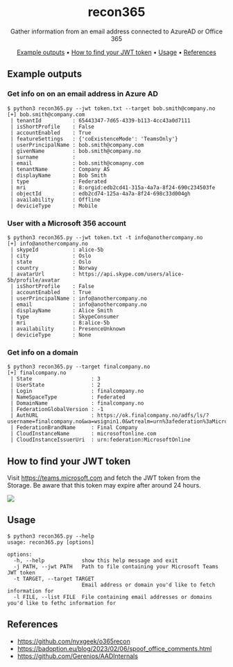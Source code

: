 <h1 align="center">recon365</h1>
<p align="center">Gather information from an email address connected to AzureAD or Office 365</p>
<p align="center">
  <a href="#example-outputs">Example outputs</a> •
  <a href="#how-to-find-your-jwt-token">How to find your JWT token</a> •
  <a href="#usage">Usage</a> •
  <a href="#references">References</a>
</p>

## Example outputs
### Get info on on an email address in Azure AD
```console
$ python3 recon365.py --jwt token.txt --target bob.smith@company.no
[+] bob.smith@company.com 
 | tenantId          : 65443347-7d65-4339-b113-4cc43a0d7111
 | isShortProfile    : False
 | accountEnabled    : True
 | featureSettings   : {'coExistenceMode': 'TeamsOnly'}
 | userPrincipalName : bob.smith@company.com
 | givenName         : bob.smith@company.no
 | surname           :
 | email             : bob.smith@comapny.com
 | tenantName        : Company AS
 | displayName       : Bob Smith 
 | type              : Federated
 | mri               : 8:orgid:edb2cd41-315a-4a7a-8f24-690c234503fe
 | objectId          : edb2cd74-125a-4a7a-8f24-698c33d004gh
 | availability      : Offline
 | devicieType       : Mobile
```

### User with a Microsoft 356 account

```console
$ python3 recon365.py --jwt token.txt -t info@anothercompany.no
[+] info@anothercompany.no
 | skypeId           : alice-5b
 | city              : Oslo
 | state             : Oslo
 | country           : Norway
 | avatarUrl         : https://api.skype.com/users/alice-5b/profile/avatar
 | isShortProfile    : False
 | accountEnabled    : True
 | userPrincipalName : info@anothercompany.no
 | email             : info@anothercompany.no
 | displayName       : Alice Smith 
 | type              : SkypeConsumer
 | mri               : 8:alice-5b
 | availability      : PresenceUnknown
 | devicieType       : None
```

### Get info on a domain
```console
$ python3 recon365.py --target finalcompany.no
[+] finalcompany.no
 | State                   : 3
 | UserState               : 2
 | Login                   : finalcompany.no
 | NameSpaceType           : Federated
 | DomainName              : finalcompany.no
 | FederationGlobalVersion : -1
 | AuthURL                 : https://ok.finalcompany.no/adfs/ls/?username=finalcompany.no&wa=wsignin1.0&wtrealm=urn%3afederation%3aMicrosoftOnline&wctx=
 | FederationBrandName     : Final Company
 | CloudInstanceName       : microsoftonline.com
 | CloudInstanceIssuerUri  : urn:federation:MicrosoftOnline
```

## How to find your JWT token
Visit https://teams.microsoft.com and fetch the JWT token from the Storage. Be aware that this token may expire after around 24 hours.

![](images/fetch_jwt.png)

## Usage
```console
$ python3 recon365.py --help
usage: recon365.py [options]

options:
  -h, --help            show this help message and exit
  -j PATH, --jwt PATH   Path to file containing your Microsoft Teams JWT token
  -t TARGET, --target TARGET
                        Email address or domain you'd like to fetch information for
  -l FILE, --list FILE  File containing email addresses or domains you'd like to fethc information for
```

## References
- https://github.com/nyxgeek/o365recon
- https://badoption.eu/blog/2023/02/06/spoof_office_comments.html
- https://github.com/Gerenios/AADInternals
